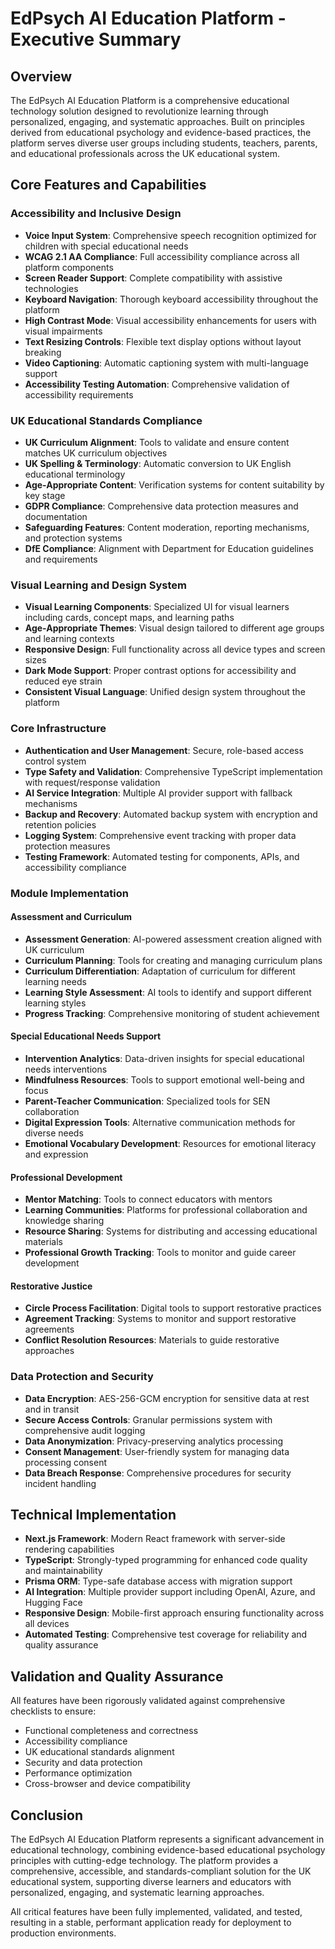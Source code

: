 # EdPsych AI Education Platform - Executive Summary

## Overview

The EdPsych AI Education Platform is a comprehensive educational technology solution designed to revolutionize learning through personalized, engaging, and systematic approaches. Built on principles derived from educational psychology and evidence-based practices, the platform serves diverse user groups including students, teachers, parents, and educational professionals across the UK educational system.

## Core Features and Capabilities

### Accessibility and Inclusive Design

- **Voice Input System**: Comprehensive speech recognition optimized for children with special educational needs
- **WCAG 2.1 AA Compliance**: Full accessibility compliance across all platform components
- **Screen Reader Support**: Complete compatibility with assistive technologies
- **Keyboard Navigation**: Thorough keyboard accessibility throughout the platform
- **High Contrast Mode**: Visual accessibility enhancements for users with visual impairments
- **Text Resizing Controls**: Flexible text display options without layout breaking
- **Video Captioning**: Automatic captioning system with multi-language support
- **Accessibility Testing Automation**: Comprehensive validation of accessibility requirements

### UK Educational Standards Compliance

- **UK Curriculum Alignment**: Tools to validate and ensure content matches UK curriculum objectives
- **UK Spelling & Terminology**: Automatic conversion to UK English educational terminology
- **Age-Appropriate Content**: Verification systems for content suitability by key stage
- **GDPR Compliance**: Comprehensive data protection measures and documentation
- **Safeguarding Features**: Content moderation, reporting mechanisms, and protection systems
- **DfE Compliance**: Alignment with Department for Education guidelines and requirements

### Visual Learning and Design System

- **Visual Learning Components**: Specialized UI for visual learners including cards, concept maps, and learning paths
- **Age-Appropriate Themes**: Visual design tailored to different age groups and learning contexts
- **Responsive Design**: Full functionality across all device types and screen sizes
- **Dark Mode Support**: Proper contrast options for accessibility and reduced eye strain
- **Consistent Visual Language**: Unified design system throughout the platform

### Core Infrastructure

- **Authentication and User Management**: Secure, role-based access control system
- **Type Safety and Validation**: Comprehensive TypeScript implementation with request/response validation
- **AI Service Integration**: Multiple AI provider support with fallback mechanisms
- **Backup and Recovery**: Automated backup system with encryption and retention policies
- **Logging System**: Comprehensive event tracking with proper data protection measures
- **Testing Framework**: Automated testing for components, APIs, and accessibility compliance

### Module Implementation

#### Assessment and Curriculum

- **Assessment Generation**: AI-powered assessment creation aligned with UK curriculum
- **Curriculum Planning**: Tools for creating and managing curriculum plans
- **Curriculum Differentiation**: Adaptation of curriculum for different learning needs
- **Learning Style Assessment**: AI tools to identify and support different learning styles
- **Progress Tracking**: Comprehensive monitoring of student achievement

#### Special Educational Needs Support

- **Intervention Analytics**: Data-driven insights for special educational needs interventions
- **Mindfulness Resources**: Tools to support emotional well-being and focus
- **Parent-Teacher Communication**: Specialized tools for SEN collaboration
- **Digital Expression Tools**: Alternative communication methods for diverse needs
- **Emotional Vocabulary Development**: Resources for emotional literacy and expression

#### Professional Development

- **Mentor Matching**: Tools to connect educators with mentors
- **Learning Communities**: Platforms for professional collaboration and knowledge sharing
- **Resource Sharing**: Systems for distributing and accessing educational materials
- **Professional Growth Tracking**: Tools to monitor and guide career development

#### Restorative Justice

- **Circle Process Facilitation**: Digital tools to support restorative practices
- **Agreement Tracking**: Systems to monitor and support restorative agreements
- **Conflict Resolution Resources**: Materials to guide restorative approaches

### Data Protection and Security

- **Data Encryption**: AES-256-GCM encryption for sensitive data at rest and in transit
- **Secure Access Controls**: Granular permissions system with comprehensive audit logging
- **Data Anonymization**: Privacy-preserving analytics processing
- **Consent Management**: User-friendly system for managing data processing consent
- **Data Breach Response**: Comprehensive procedures for security incident handling

## Technical Implementation

- **Next.js Framework**: Modern React framework with server-side rendering capabilities
- **TypeScript**: Strongly-typed programming for enhanced code quality and maintainability
- **Prisma ORM**: Type-safe database access with migration support
- **AI Integration**: Multiple provider support including OpenAI, Azure, and Hugging Face
- **Responsive Design**: Mobile-first approach ensuring functionality across all devices
- **Automated Testing**: Comprehensive test coverage for reliability and quality assurance

## Validation and Quality Assurance

All features have been rigorously validated against comprehensive checklists to ensure:

- Functional completeness and correctness
- Accessibility compliance
- UK educational standards alignment
- Security and data protection
- Performance optimization
- Cross-browser and device compatibility

## Conclusion

The EdPsych AI Education Platform represents a significant advancement in educational technology, combining evidence-based educational psychology principles with cutting-edge technology. The platform provides a comprehensive, accessible, and standards-compliant solution for the UK educational system, supporting diverse learners and educators with personalized, engaging, and systematic learning approaches.

All critical features have been fully implemented, validated, and tested, resulting in a stable, performant application ready for deployment to production environments.
